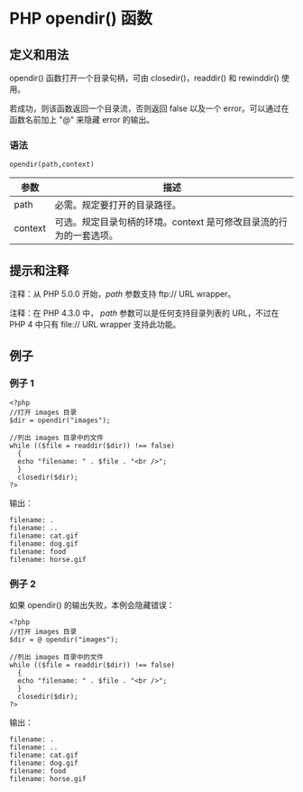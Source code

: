 # PHP opendir() 函数



## 定义和用法

opendir() 函数打开一个目录句柄，可由 closedir()，readdir() 和 rewinddir() 使用。

若成功，则该函数返回一个目录流，否则返回 false 以及一个 error。可以通过在函数名前加上 "@" 来隐藏 error 的输出。

### 语法

```
opendir(path,context)
```

| 参数 | 描述 |
| --- | --- |
| path | 必需。规定要打开的目录路径。 |
| context | 可选。规定目录句柄的环境。context 是可修改目录流的行为的一套选项。 |

## 提示和注释

注释：从 PHP 5.0.0 开始，_path_ 参数支持 ftp:// URL wrapper。

注释：在 PHP 4.3.0 中， _path_ 参数可以是任何支持目录列表的 URL，不过在 PHP 4 中只有 file:// URL wrapper 支持此功能。

## 例子

### 例子 1

```
<?php
//打开 images 目录
$dir = opendir("images");

//列出 images 目录中的文件
while (($file = readdir($dir)) !== false)
  {
  echo "filename: " . $file . "<br />";
  }
  closedir($dir);
?> 
```

输出：

```
filename: .
filename: ..
filename: cat.gif
filename: dog.gif
filename: food
filename: horse.gif
```

### 例子 2

如果 opendir() 的输出失败，本例会隐藏错误：

```
<?php
//打开 images 目录
$dir = @ opendir("images");

//列出 images 目录中的文件
while (($file = readdir($dir)) !== false)
  {
  echo "filename: " . $file . "<br />";
  }
  closedir($dir);
?> 
```

输出：

```
filename: .
filename: ..
filename: cat.gif
filename: dog.gif
filename: food
filename: horse.gif
```



